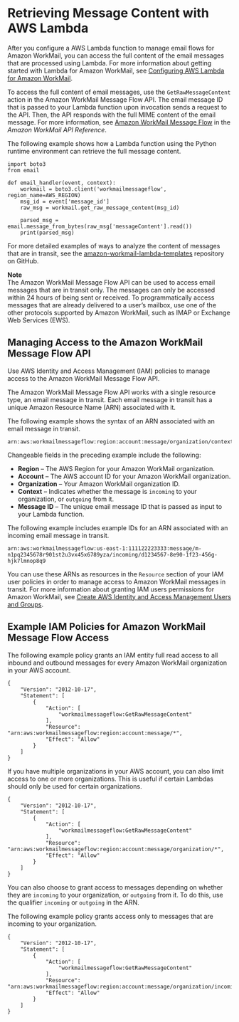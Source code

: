 # Retrieving Message Content with AWS Lambda<a name="lambda-content"></a>

After you configure a AWS Lambda function to manage email flows for Amazon WorkMail, you can access the full content of the email messages that are processed using Lambda\. For more information about getting started with Lambda for Amazon WorkMail, see [Configuring AWS Lambda for Amazon WorkMail](lambda.md)\.

To access the full content of email messages, use the `GetRawMessageContent` action in the Amazon WorkMail Message Flow API\. The email message ID that is passed to your Lambda function upon invocation sends a request to the API\. Then, the API responds with the full MIME content of the email message\. For more information, see [Amazon WorkMail Message Flow](https://docs.aws.amazon.com/workmail/latest/APIReference/API_Operations_Amazon_WorkMail_Message_Flow.html) in the *Amazon WorkMail API Reference*\.

The following example shows how a Lambda function using the Python runtime environment can retrieve the full message content\.

```
import boto3
from email

def email_handler(event, context):
    workmail = boto3.client('workmailmessageflow', region_name=AWS_REGION)
    msg_id = event['message_id']
    raw_msg = workmail.get_raw_message_content(msg_id)

    parsed_msg = email.message_from_bytes(raw_msg['messageContent'].read())
    print(parsed_msg)
```

For more detailed examples of ways to analyze the content of messages that are in transit, see the [amazon\-workmail\-lambda\-templates](https://github.com/aws-samples/amazon-workmail-lambda-templates) repository on GitHub\.

**Note**  
The Amazon WorkMail Message Flow API can be used to access email messages that are in transit only\. The messages can only be accessed within 24 hours of being sent or received\. To programmatically access messages that are already delivered to a user’s mailbox, use one of the other protocols supported by Amazon WorkMail, such as IMAP or Exchange Web Services \(EWS\)\.

## Managing Access to the Amazon WorkMail Message Flow API<a name="lambda-content-access"></a>

Use AWS Identity and Access Management \(IAM\) policies to manage access to the Amazon WorkMail Message Flow API\.

The Amazon WorkMail Message Flow API works with a single resource type, an email message in transit\. Each email message in transit has a unique Amazon Resource Name \(ARN\) associated with it\.

The following example shows the syntax of an ARN associated with an email message in transit\.

```
arn:aws:workmailmessageflow:region:account:message/organization/context/messageID
```

Changeable fields in the preceding example include the following:
+ **Region** – The AWS Region for your Amazon WorkMail organization\.
+ **Account** – The AWS account ID for your Amazon WorkMail organization\.
+ **Organization** – Your Amazon WorkMail organization ID\.
+ **Context** – Indicates whether the message is `incoming` to your organization, or `outgoing` from it\.
+ **Message ID** – The unique email message ID that is passed as input to your Lambda function\.

The following example includes example IDs for an ARN associated with an incoming email message in transit\.

```
arn:aws:workmailmessageflow:us-east-1:111122223333:message/m-n1pq2345678r901st2u3vx45x6789yza/incoming/d1234567-8e90-1f23-456g-hjk7lmnop8q9
```

You can use these ARNs as resources in the `Resource` section of your IAM user policies in order to manage access to Amazon WorkMail messages in transit\. For more information about granting IAM users permissions for Amazon WorkMail, see [Create AWS Identity and Access Management Users and Groups](prereqs.md#iam_users_groups)\.

## Example IAM Policies for Amazon WorkMail Message Flow Access<a name="lambda-content-policies"></a>

The following example policy grants an IAM entity full read access to all inbound and outbound messages for every Amazon WorkMail organization in your AWS account\.

```
{
    "Version": "2012-10-17",
    "Statement": [
        {
            "Action": [
                "workmailmessageflow:GetRawMessageContent"
            ],
            "Resource": "arn:aws:workmailmessageflow:region:account:message/*",
            "Effect": "Allow"
        }
    ]
}
```

If you have multiple organizations in your AWS account, you can also limit access to one or more organizations\. This is useful if certain Lambdas should only be used for certain organizations\.

```
{
    "Version": "2012-10-17",
    "Statement": [
        {
            "Action": [
                "workmailmessageflow:GetRawMessageContent"
            ],
            "Resource": "arn:aws:workmailmessageflow:region:account:message/organization/*",
            "Effect": "Allow"
        }
    ]
}
```

You can also choose to grant access to messages depending on whether they are `incoming` to your organization, or `outgoing` from it\. To do this, use the qualifier `incoming` or `outgoing` in the ARN\. 

The following example policy grants access only to messages that are incoming to your organization\.

```
{
    "Version": "2012-10-17",
    "Statement": [
        {
            "Action": [
                "workmailmessageflow:GetRawMessageContent"
            ],
            "Resource": "arn:aws:workmailmessageflow:region:account:message/organization/incoming/*",
            "Effect": "Allow"
        }
    ]
}
```